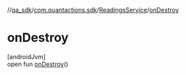 //[qa_sdk](../../../index.md)/[com.quantactions.sdk](../index.md)/[ReadingsService](index.md)/[onDestroy](on-destroy.md)

# onDestroy

[androidJvm]\
open fun [onDestroy](on-destroy.md)()
